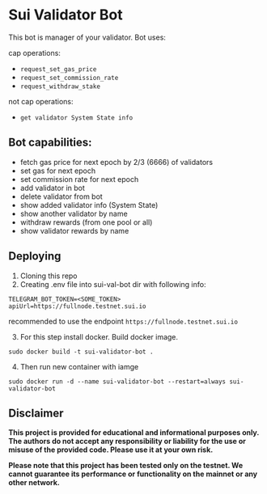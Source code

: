 # Sui Validator Bot

This bot is manager of your validator. Bot uses:

cap operations:

-  `request_set_gas_price`
-  `request_set_commission_rate`
-  `request_withdraw_stake`

not cap operations:

-  `get validator System State info`

## Bot capabilities:

-  fetch gas price for next epoch by 2/3 (6666) of validators
-  set gas for next epoch
-  set commission rate for next epoch
-  add validator in bot
-  delete validator from bot
-  show added validator info (System State)
-  show another validator by name
-  withdraw rewards (from one pool or all)
-  show validator rewards by name

## Deploying

1. Cloning this repo
2. Creating .env file into sui-val-bot dir with following info:

```
TELEGRAM_BOT_TOKEN=<SOME_TOKEN>
apiUrl=https://fullnode.testnet.sui.io
```

recommended to use the endpoint `https://fullnode.testnet.sui.io`

3. For this step install docker. Build docker image.

```
sudo docker build -t sui-validator-bot .
```

4. Then run new container with iamge

```
sudo docker run -d --name sui-validator-bot --restart=always sui-validator-bot
```

## Disclaimer

**This project is provided for educational and informational purposes only. The authors do not accept any responsibility
or liability for the use or misuse of the provided code. Please use it at your own risk.**

**Please note that this project has been tested only on the testnet. We cannot guarantee its performance or
functionality on the mainnet or any other network.**
